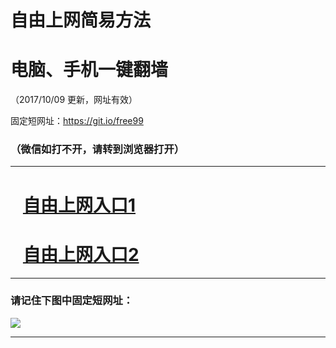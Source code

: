 ﻿# 自由上网简易方法

# 电脑、手机一键翻墙

（2017/10/09 更新，网址有效）

固定短网址：https://git.io/free99

### （微信如打不开，请转到浏览器打开）


***





# &nbsp;&nbsp; <a href="http://ft549612459.fwq-tz-1001.info/fwqtz01.html?t=100900122103 " target="_blank">自由上网入口1</a>
# &nbsp;&nbsp; <a href="http://ft3102619523.fwq-tz-1002.info/fwqtz02.html?t=100900122589 " target="_blank">自由上网入口2</a>
***

### 请记住下图中固定短网址：

<img src="https://s3-us-west-2.amazonaws.com/fwq-1001/yjfq-20170905okok.png" /> 


***

